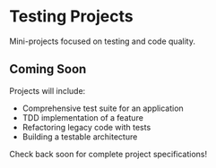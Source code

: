 # Testing Projects

Mini-projects focused on testing and code quality.

## Coming Soon

Projects will include:
- Comprehensive test suite for an application
- TDD implementation of a feature
- Refactoring legacy code with tests
- Building a testable architecture

Check back soon for complete project specifications!
